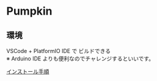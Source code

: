 # Pumpkin

## 環境
VSCode + PlatformIO IDE で ビルドできる  
※ Arduino IDE よりも便利なのでチャレンジするといいです。

[インストール手順](https://docs.platformio.org/en/latest/ide/vscode.html#installation)
